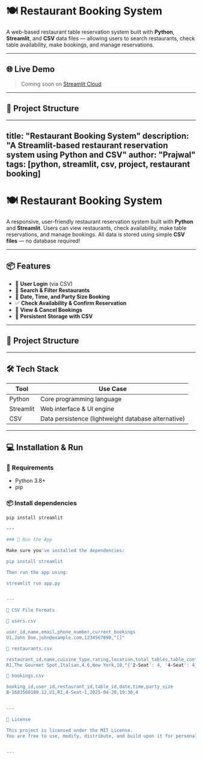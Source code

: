 # 🍽️ Restaurant Booking System

A web-based restaurant table reservation system built with **Python**, **Streamlit**, and **CSV** data files — allowing users to search restaurants, check table availability, make bookings, and manage reservations.

---

## 🌐 Live Demo

> Coming soon on [Streamlit Cloud](https://streamlit.io/cloud)

---

## 📁 Project Structure
---
title: "Restaurant Booking System"
description: "A Streamlit-based restaurant reservation system using Python and CSV"
author: "Prajwal"
tags: [python, streamlit, csv, project, restaurant booking]
---

# 🍽️ Restaurant Booking System

A responsive, user-friendly restaurant reservation system built with **Python** and **Streamlit**. Users can view restaurants, check availability, make table reservations, and manage bookings. All data is stored using simple **CSV files** — no database required!

---

## 📦 Features

- 🔐 **User Login** (via CSV)
- 🏪 **Search & Filter Restaurants**
- 📅 **Date, Time, and Party Size Booking**
- ✅ **Check Availability & Confirm Reservation**
- 📖 **View & Cancel Bookings**
- 💾 **Persistent Storage with CSV**

---

## 📁 Project Structure

---

## 🛠️ Tech Stack

| Tool       | Use Case                    |
|------------|-----------------------------|
| Python     | Core programming language   |
| Streamlit  | Web interface & UI engine   |
| CSV        | Data persistence (lightweight database alternative) |

---

## 💻 Installation & Run

### 📌 Requirements

- Python 3.8+
- pip

### 📦 Install dependencies

```bash
pip install streamlit

---

### 🚀 Run the App

Make sure you've installed the dependencies:

pip install streamlit

Then run the app using:

streamlit run app.py


---

📑 CSV File Formats

🧍 users.csv

user_id,name,email,phone_number,current_bookings
U1,John Doe,john@example.com,1234567890,"[]"

🍴 restaurants.csv

restaurant_id,name,cuisine_type,rating,location,total_tables,table_configuration,opening_hours,closing_hours
R1,The Gourmet Spot,Italian,4.6,New York,10,"{'2-Seat': 4, '4-Seat': 4}",10:00,22:00

📅 bookings.csv

booking_id,user_id,restaurant_id,table_id,date,time,party_size
B-1683560189.12,U1,R1,4-Seat-1,2025-04-20,19:30,4


---

📄 License

This project is licensed under the MIT License.
You are free to use, modify, distribute, and build upon it for personal or commercial use.


---
